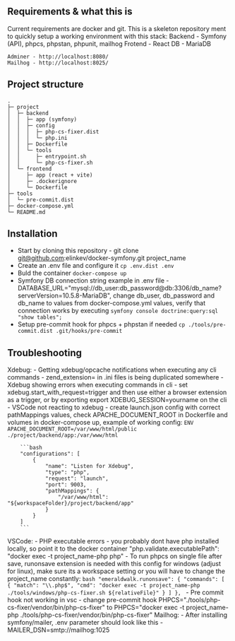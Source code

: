 ## Requirements & what this is
Current requirements are docker and git. This is a skeleton repository ment to quickly setup a working environment with this stack:
    Backend - Symfony (API), phpcs, phpstan, phpunit, mailhog
    Frotend - React
    DB - MariaDB

    Adminer - http://localhost:8080/
    Mailhog - http://localhost:8025/
    
## Project structure

```
.
├─ project
│  ├─ backend
│  │  ├─ app (symfony)
│  │  ├─ config
│  │  │  ├─ php-cs-fixer.dist
│  │  │  └─ php.ini
│  │  ├─ Dockerfile
│  │  └─ tools
│  │     ├─ entrypoint.sh
│  │     └─ php-cs-fixer.sh
│  └─ frontend
│     ├─ app (react + vite)
│     ├─ .dockerignore
│     └─ Dockerfile
├─ tools
│  └─ pre-commit.dist
├─ docker-compose.yml
└─ README.md

```

## Installation
- Start by cloning this repository - git clone git@github.com:elinkev/docker-symfony.git project_name
- Create an .env file and configure it `cp .env.dist .env`
- Buld the container `docker-compose up`
- Symfony DB connection string example in .env file - DATABASE_URL="mysql://db_user:db_password@db:3306/db_name?serverVersion=10.5.8-MariaDB", change db_user, db_password and db_name to values from docker-compose.yml values, verify that connection works by executing `symfony console doctrine:query:sql "show tables";`
- Setup pre-commit hook for phpcs + phpstan if needed `cp ./tools/pre-commit.dist .git/hooks/pre-commit` 


## Troubleshooting
Xdebug:
    - Getting xdebug/opcache notifications when executing any cli commands - zend_extension= in .ini files is being duplicated somewhere
    - Xdebug showing errors when executing commands in cli - set xdebug.start_with_request=trigger and then use either a browser extension as a trigger, or by exporting export XDEBUG_SESSION=yourname on the cli
    - VSCode not reacting to xdebug - create launch.json config with correct pathMappings values, check APACHE_DOCUMENT_ROOT in Dockerfile and volumes in docker-compose up, example of working config:
        `ENV APACHE_DOCUMENT_ROOT=/var/www/html/public`
        `./project/backend/app:/var/www/html`

        ```bash
        "configurations": [
            {
                "name": "Listen for Xdebug",
                "type": "php",
                "request": "launch",
                "port": 9003,
                "pathMappings": {
                    "/var/www/html": "${workspaceFolder}/project/backend/app"
                }
            }
        ]    
        ```
VSCode:
    - PHP executable errors - you probably dont have php installed locally, so point it to the docker container "php.validate.executablePath": "docker exec -t project_name-php php"
    - To run phpcs on single file after save, runonsave extension is needed with this config for windows (adjust for linux), make sure its a workspace setting or you will have to change the project_name constantly:
        ```bash
            "emeraldwalk.runonsave": {
                "commands": [
                    {
                        "match": "\\.php$",
                        "cmd": "docker exec -t project_name-php ./tools/windows/php-cs-fixer.sh ${relativeFile}"
                    }
                ]
            },
        ```
    - Pre commit hook not working in vsc - change pre-commit hook PHPCS="./tools/php-cs-fixer/vendor/bin/php-cs-fixer" to PHPCS="docker exec -t project_name-php ./tools/php-cs-fixer/vendor/bin/php-cs-fixer"
Mailhog:
    - After installing symfony/mailer, .env parameter should look like this - MAILER_DSN=smtp://mailhog:1025


